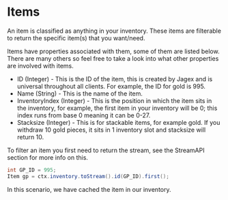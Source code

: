 # Items

An item is classified as anything in your inventory. These items are filterable to return the specific item(s) that you want/need.

Items have properties associated with them, some of them are listed below. There are many others so feel free to take a look into what other properties are involved with items.
* ID (Integer) - This is the ID of the item, this is created by Jagex and is universal throughout all clients. For example, the ID for gold is 995.
* Name (String) - This is the name of the item.
* InventoryIndex (Integer) - This is the position in which the item sits in the inventory, for example, the first item in your inventory will be 0; this index runs from base 0 meaning it can be 0-27.
* Stacksize (Integer) - This is for stackable items, for example gold. If you withdraw 10 gold pieces, it sits in 1 inventory slot and stacksize will return 10.

To filter an item you first need to return the stream, see the StreamAPI section for more info on this.
```java
int GP_ID = 995;
Item gp = ctx.inventory.toStream().id(GP_ID).first();
```
In this scenario, we have cached the item in our inventory.